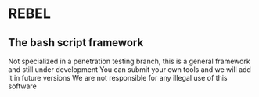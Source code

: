 # REBEL 
## The bash script framework
Not specialized in a penetration testing branch, this is a general framework and still under development
You can submit your own tools and we will add it in future versions 
We are not responsible for any illegal use of this software
